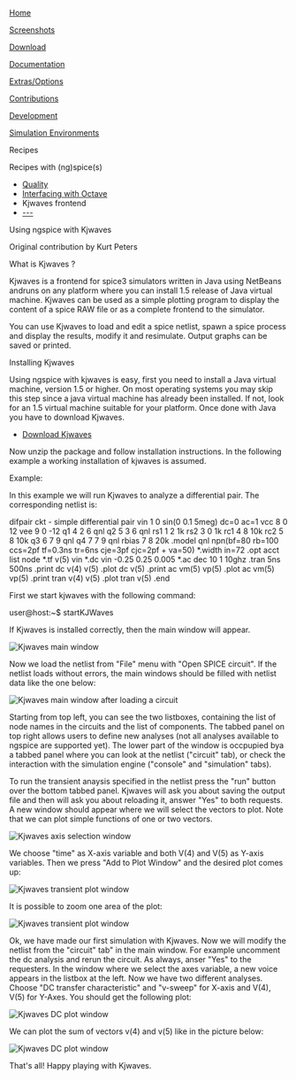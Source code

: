



[Home](./index.html)

[Screenshots](./screens.html)

[Download](./download.html)

[Documentation](./docs.html)

[Extras/Options](./extras.html)

[Contributions](./contrib.html)

[Development](./devel.html)

[Simulation Environments](./resources.html)

Recipes

Recipes with (ng)spice(s)

-   [Quality](./quality.html)
-   [Interfacing with Octave](./octavespice.html)
-   Kjwaves frontend
-   [---](#)

Using ngspice with Kjwaves

Original contribution by Kurt Peters



What is Kjwaves ?

Kjwaves is a frontend for spice3 simulators written in Java using NetBeans andruns on any platform where you can install 1.5 release of Java virtual machine. Kjwaves can be used as a simple plotting program to display the content of a spice RAW file or as a complete frontend to the simulator.

You can use Kjwaves to load and edit a spice netlist, spawn a spice process and display the results, modify it and resimulate. Output graphs can be saved or printed.

Installing Kjwaves

Using ngspice with kjwaves is easy, first you need to install a Java virtual machine, version 1.5 or higher. On most operating systems you may skip this step since a java virtual machine has already been installed. If not, look for an 1.5 virtual machine suitable for your platform. Once done with Java you have to download Kjwaves.

-   [Download Kjwaves](https://sourceforge.net/projects/kjwaves/)

Now unzip the package and follow installation instructions. In the following example a working installation of kjwaves is assumed.

Example:

In this example we will run Kjwaves to analyze a differential pair. The corresponding netlist is:

difpair ckt - simple differential pair vin 1 0 sin(0 0.1 5meg) dc=0 ac=1 vcc 8 0 12 vee 9 0 -12 q1 4 2 6 qnl q2 5 3 6 qnl rs1 1 2 1k rs2 3 0 1k rc1 4 8 10k rc2 5 8 10k q3 6 7 9 qnl q4 7 7 9 qnl rbias 7 8 20k .model qnl npn(bf=80 rb=100 ccs=2pf tf=0.3ns tr=6ns cje=3pf cjc=2pf + va=50) \*.width in=72 .opt acct list node \*.tf v(5) vin \*.dc vin -0.25 0.25 0.005 \*.ac dec 10 1 10ghz .tran 5ns 500ns .print dc v(4) v(5) .plot dc v(5) .print ac vm(5) vp(5) .plot ac vm(5) vp(5) .print tran v(4) v(5) .plot tran v(5) .end

First we start kjwaves with the following command:

user@host:~$ startKJWaves

If Kjwaves is installed correctly, then the main window will appear.

![Kjwaves main window](./images/kjmain.jpg)

Now we load the netlist from "File" menu with "Open SPICE circuit". If the netlist loads without errors, the main windows should be filled with netlist data like the one below:

![Kjwaves main window after loading a circuit](./images/kjcirc.jpg)

Starting from top left, you can see the two listboxes, containing the list of node names in the circuits and the list of components. The tabbed panel on top right allows users to define new analyses (not all analyses available to ngspice are supported yet). The lower part of the window is occpupied bya a tabbed panel where you can look at the netlist ("circuit" tab), or check the interaction with the simulation engine ("console" and "simulation" tabs).

To run the transient anaysis specified in the netlist press the "run" button over the bottom tabbed panel. Kjwaves will ask you about saving the output file and then will ask you about reloading it, answer "Yes" to both requests. A new window should appear where we will select the vectors to plot. Note that we can plot simple functions of one or two vectors.

![Kjwaves axis selection window](./images/kjselplot.jpg)

We choose "time" as X-axis variable and both V(4) and V(5) as Y-axis variables. Then we press "Add to Plot Window" and the desired plot comes up:

![Kjwaves transient plot window](./images/kjtranplot.jpg)

It is possible to zoom one area of the plot:

![Kjwaves transient plot window](./images/kjtranplotZ.jpg)

Ok, we have made our first simulation with Kjwaves. Now we will modify the netlist from the "circuit" tab" in the main window. For example uncomment the dc analysis and rerun the circuit. As always, anser "Yes" to the requesters. In the window where we select the axes variable, a new voice appears in the listbox at the left. Now we have two different analyses. Choose "DC transfer characteristic" and "v-sweep" for X-axis and V(4), V(5) for Y-Axes. You should get the following plot:

![Kjwaves DC plot window](./images/kjdcplot.jpg)

We can plot the sum of vectors v(4) and v(5) like in the picture below:

![Kjwaves DC plot window](./images/kjdcplot2.jpg)

That's all! Happy playing with Kjwaves.

